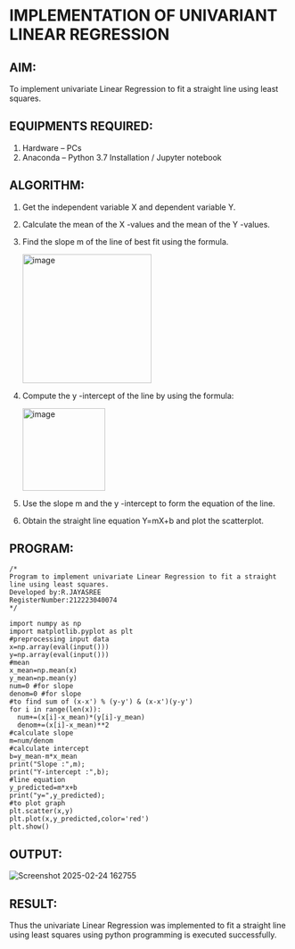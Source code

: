 # IMPLEMENTATION OF UNIVARIANT LINEAR REGRESSION
## AIM:
To implement univariate Linear Regression to fit a straight line using least squares.

## EQUIPMENTS REQUIRED:
1. Hardware – PCs
2. Anaconda – Python 3.7 Installation / Jupyter notebook

## ALGORITHM:
1. Get the independent variable X and dependent variable Y.
2. Calculate the mean of the X -values and the mean of the Y -values.
3. Find the slope m of the line of best fit using the formula.
   
   <img width="231" alt="image" src="https://user-images.githubusercontent.com/93026020/192078527-b3b5ee3e-992f-46c4-865b-3b7ce4ac54ad.png">
   
4. Compute the y -intercept of the line by using the formula:
   
   <img width="148" alt="image" src="https://user-images.githubusercontent.com/93026020/192078545-79d70b90-7e9d-4b85-9f8b-9d7548a4c5a4.png">
   
5. Use the slope m and the y -intercept to form the equation of the line.
6. Obtain the straight line equation Y=mX+b and plot the scatterplot.

## PROGRAM:
```
/*
Program to implement univariate Linear Regression to fit a straight line using least squares.
Developed by:R.JAYASREE
RegisterNumber:212223040074
*/
```

```
import numpy as np
import matplotlib.pyplot as plt
#preprocessing input data
x=np.array(eval(input()))
y=np.array(eval(input()))
#mean
x_mean=np.mean(x)
y_mean=np.mean(y)
num=0 #for slope
denom=0 #for slope
#to find sum of (x-x') % (y-y') & (x-x')(y-y')
for i in range(len(x)):
  num+=(x[i]-x_mean)*(y[i]-y_mean)
  denom+=(x[i]-x_mean)**2
#calculate slope
m=num/denom
#calculate intercept
b=y_mean-m*x_mean
print("Slope :",m);
print("Y-intercept :",b);
#line equation
y_predicted=m*x+b
print("y=",y_predicted);
#to plot graph
plt.scatter(x,y)
plt.plot(x,y_predicted,color='red')
plt.show()

```


## OUTPUT:

   ![Screenshot 2025-02-24 162755](https://github.com/user-attachments/assets/0bcd19b7-e55d-4046-a63c-a2ae420ee592)




## RESULT:
Thus the univariate Linear Regression was implemented to fit a straight line using least squares using python programming is executed successfully.
